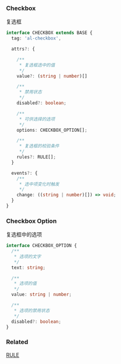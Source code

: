 ### Checkbox

复选框

```ts
interface CHECKBOX extends BASE {
  tag: 'al-checkbox',

  attrs?: {

    /**
     * 复选框选中的值
     */ 
    value?: (string | number)[]

    /**
     * 禁用状态
     */ 
    disabled?: boolean;

    /**
     * 可供选择的选项
     */ 
    options: CHECKBOX_OPTION[];

    /**
     * 复选框的校验条件
     */ 
    rules?: RULE[];
  }

  events?: {
    /**
     * 选中项变化时触发
     */ 
    change: ((string | number)[]) => void;
  }
}
```

### Checkbox Option

复选框中的选项

```ts
interface CHECKBOX_OPTION {
  /**
   * 选项的文字
   */ 
  text: string;

  /**
   * 选项的值
   */ 
  value: string | number;

  /**
   * 选项的禁用状态
   */ 
  disabled?: boolean;
}
```

### Related

[RULE](#/Alement%20Schema/Alement%20Rule)